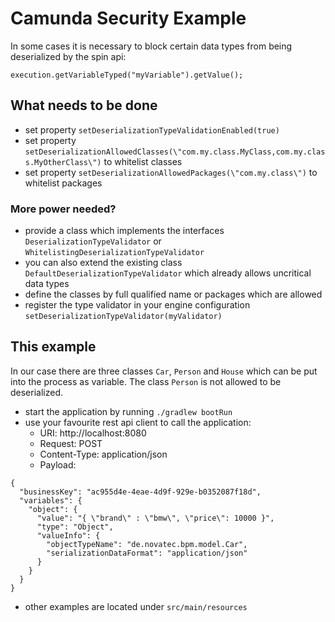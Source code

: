 # Camunda Security Example
In some cases it is necessary to block certain data types from being deserialized by the spin api:
```
execution.getVariableTyped("myVariable").getValue();
```

## What needs to be done
- set property `setDeserializationTypeValidationEnabled(true)`
- set property `setDeserializationAllowedClasses(\"com.my.class.MyClass,com.my.class.MyOtherClass\")` to whitelist classes
- set property `setDeserializationAllowedPackages(\"com.my.class\")` to whitelist packages
### More power needed?
- provide a class which implements the interfaces `DeserializationTypeValidator` or `WhitelistingDeserializationTypeValidator`
- you can also extend the existing class `DefaultDeserializationTypeValidator` which already allows uncritical data types
- define the classes by full qualified name or packages which are allowed
- register the type validator in your engine configuration `setDeserializationTypeValidator(myValidator)`

## This example

In our case there are three classes `Car`, `Person` and `House` which can be put into the process as variable. 
The class `Person` is not allowed to be deserialized.

- start the application by running `./gradlew bootRun`
- use your favourite rest api client to call the application:
    - URI: http://localhost:8080 <br>
    - Request: POST <br>
    - Content-Type: application/json <br>
    - Payload: <br>
```
{
  "businessKey": "ac955d4e-4eae-4d9f-929e-b0352087f18d",
  "variables": {
    "object": {
      "value": "{ \"brand\" : \"bmw\", \"price\": 10000 }",
      "type": "Object",
      "valueInfo": {
        "objectTypeName": "de.novatec.bpm.model.Car",
        "serializationDataFormat": "application/json"
      }
    }
  }
}
```

- other examples are located under `src/main/resources`